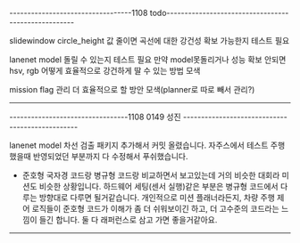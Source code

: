 ----------------------------------1108 todo----------------------------------------------------

slidewindow  circle_height 값 줄이면 곡선에 대한 강건성 확보 가능한지 테스트 필요

lanenet model 돌릴 수 있는지 테스트 필요
만약 model못돌리거나 성능 확보 안되면 hsv, rgb 어떻게 효율적으로 강건하게 딸 수 있는 방법 모색

mission flag 관리 더 효율적으로 할 방안 모색(planner로 따로 빼서 관리?)

-----------------------------------------------------------------------------------------------

---------------------------------1108 0149 성진 ------------------------------------------------

lanenet model 차선 검출 패키지 추가해서 커밋 올렸습니다.
자주스에서 테스트 주행 했을때 반영되었던 부분까지 다 수정해서 푸쉬했습니다. 

+ 준호형 국자경 코드랑 병규형 코드랑 비교하면서 보고있는데 거의 비슷한 대회라 미션도 비슷한 상황입니다.
 하드웨어 세팅(센서 실행)같은 부분은 병규형 코드에서 다루는 방향대로 다루면 될거같습니다. 
개인적으로 미션 플래너라든지, 차량 주행 제어 로직들이 준호형 코드가 이해가 좀 더 쉬워보이긴 하고, 더 고수준의 코드라는 느낌이 들긴 합니다.
둘 다 래퍼런스로 삼고 가면 좋을거같아요.

--------------------------------------------------------------------------------------------------
